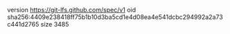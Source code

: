 version https://git-lfs.github.com/spec/v1
oid sha256:4409e238418ff75b1b10d3ba5cd1e4d08ea4e541dcbc294992a2a73c441d2765
size 3485

